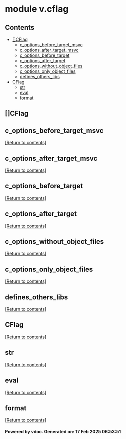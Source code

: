 # module v.cflag


## Contents
- [[]CFlag](#[]CFlag)
  - [c_options_before_target_msvc](#c_options_before_target_msvc)
  - [c_options_after_target_msvc](#c_options_after_target_msvc)
  - [c_options_before_target](#c_options_before_target)
  - [c_options_after_target](#c_options_after_target)
  - [c_options_without_object_files](#c_options_without_object_files)
  - [c_options_only_object_files](#c_options_only_object_files)
  - [defines_others_libs](#defines_others_libs)
- [CFlag](#CFlag)
  - [str](#str)
  - [eval](#eval)
  - [format](#format)

## []CFlag
## c_options_before_target_msvc
[[Return to contents]](#Contents)

## c_options_after_target_msvc
[[Return to contents]](#Contents)

## c_options_before_target
[[Return to contents]](#Contents)

## c_options_after_target
[[Return to contents]](#Contents)

## c_options_without_object_files
[[Return to contents]](#Contents)

## c_options_only_object_files
[[Return to contents]](#Contents)

## defines_others_libs
[[Return to contents]](#Contents)

## CFlag
[[Return to contents]](#Contents)

## str
[[Return to contents]](#Contents)

## eval
[[Return to contents]](#Contents)

## format
[[Return to contents]](#Contents)

#### Powered by vdoc. Generated on: 17 Feb 2025 06:53:51
